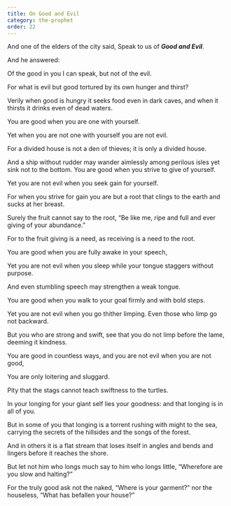```yaml
---
title: On Good and Evil
category: the-prophet
order: 22
---
```

And one of the elders of the city said, Speak to us of **_Good and Evil_**.

And he answered:

Of the good in you I can speak, but not of the evil.

For what is evil but good tortured by its own hunger and thirst?

Verily when good is hungry it seeks food even in dark caves, and when it thirsts it drinks even of dead waters.

You are good when you are one with yourself.

Yet when you are not one with yourself you are not evil.

For a divided house is not a den of thieves; it is only a divided house.

And a ship without rudder may wander aimlessly among perilous isles yet sink not to the bottom. You are good when you strive to give of yourself.

Yet you are not evil when you seek gain for yourself.

For when you strive for gain you are but a root that clings to the earth and sucks at her breast.

Surely the fruit cannot say to the root, “Be like me, ripe and full and ever giving of your abundance.”

For to the fruit giving is a need, as receiving is a need to the root.

You are good when you are fully awake in your speech,

Yet you are not evil when you sleep while your tongue staggers without purpose.

And even stumbling speech may strengthen a weak tongue.

You are good when you walk to your goal firmly and with bold steps.

Yet you are not evil when you go thither limping. Even those who limp go not backward.

But you who are strong and swift, see that you do not limp before the lame, deeming it kindness.

You are good in countless ways, and you are not evil when you are not good,

You are only loitering and sluggard.

Pity that the stags cannot teach swiftness to the turtles.

In your longing for your giant self lies your goodness: and that longing is in all of you.

But in some of you that longing is a torrent rushing with might to the sea, carrying the secrets of the hillsides and the songs of the forest.

And in others it is a flat stream that loses itself in angles and bends and lingers before it reaches the shore.

But let not him who longs much say to him who longs little, “Wherefore are you slow and halting?”

For the truly good ask not the naked, “Where is your garment?” nor the houseless, “What has befallen your house?”
